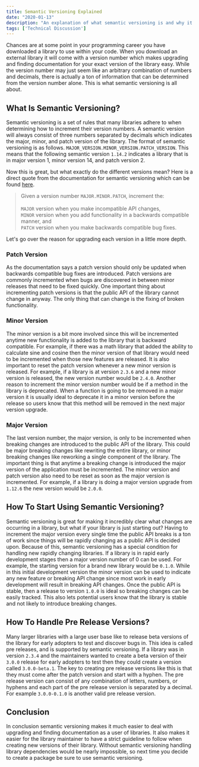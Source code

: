 ```yaml
---
title: Semantic Versioning Explained
date: "2020-01-13"
description: "An explanation of what semantic versioning is and why it is important."
tags: ['Technical Discussion']
---
```


Chances are at some point in your programming career you have downloaded a library to use within your code. When you download an external library it will come with a version number which makes upgrading and finding documentation for your exact version of the library easy. While the version number may just seem like an arbitrary combination of numbers and decimals, there is actually a ton of information that can be determined from the version number alone. This is what semantic versioning is all about.

## What Is Semantic Versioning?

Semantic versioning is a set of rules that many libraries adhere to when determining how to increment their version numbers. A semantic version will always consist of three numbers separated by decimals which indicates the major, minor, and patch version of the library. The format of semantic versioning is as follows. `MAJOR_VERSION.MINOR_VERSION.PATCH_VERSION`. This means that the following semantic version `1.14.2` indicates a library that is in major version 1, minor version 14, and patch version 2.

Now this is great, but what exactly do the different versions mean? Here is a direct quote from the documentation for semantic versioning which can be found [here](https://semver.org/).

> Given a version number `MAJOR.MINOR.PATCH`, increment the:  
> &nbsp;  
> `MAJOR` version when you make incompatible API changes,  
> `MINOR` version when you add functionality in a backwards compatible manner, and  
> `PATCH` version when you make backwards compatible bug fixes.

Let's go over the reason for upgrading each version in a little more depth.

### Patch Version

As the documentation says a patch version should only be updated when backwards compatible bug fixes are introduced. Patch versions are commonly incremented when bugs are discovered in between minor releases that need to be fixed quickly. One important thing about incrementing patch versions is that the public API of the library cannot change in anyway. The only thing that can change is the fixing of broken functionality.

### Minor Version

The minor version is a bit more involved since this will be incremented anytime new functionality is added to the library that is backward compatible. For example, if there was a math library that added the ability to calculate sine and cosine then the minor version of that library would need to be incremented when those new features are released. It is also important to reset the patch version whenever a new minor version is released. For example, if a library is at version `2.3.6` and a new minor version is released, the new version number would be `2.4.0`. Another reason to increment the minor version number would be if a method in the library is deprecated. When a function is going to be removed in a major version it is usually ideal to deprecate it in a minor version before the release so users know that this method will be removed in the next major version upgrade.

### Major Version

The last version number, the major version, is only to be incremented when breaking changes are introduced to the public API of the library. This could be major breaking changes like rewriting the entire library, or minor breaking changes like reworking a single component of the library. The important thing is that anytime a breaking change is introduced the major version of the application must be incremented. The minor version and patch version also need to be reset as soon as the major version is incremented. For example, if a library is doing a major version upgrade from `1.12.6` the new version would be `2.0.0`.

## How To Start Using Semantic Versioning?

Semantic versioning is great for making it incredibly clear what changes are occurring in a library, but what if your library is just starting out? Having to increment the major version every single time the public API breaks is a ton of work since things will be rapidly changing as a public API is decided upon. Because of this, semantic versioning has a special condition for handling new rapidly changing libraries. If a library is in rapid early development stages then a major version number of 0 can be used. For example, the starting version for a brand new library would be `0.1.0`. While in this initial development version the minor version can be used to indicate any new feature or breaking API change since most work in early development will result in breaking API changes. Once the public API is stable, then a release to version `1.0.0` is ideal so breaking changes can be easily tracked. This also lets potential users know that the library is stable and not likely to introduce breaking changes.

## How To Handle Pre Release Versions?

Many larger libraries with a large user base like to release beta versions of the library for early adopters to test and discover bugs in. This idea is called pre releases, and is supported by semantic versioning. If a library was in version `2.3.4` and the maintainers wanted to create a beta version of their `3.0.0` release for early adopters to test then they could create a version called `3.0.0-beta.1`. The key to creating pre release versions like this is that they must come after the patch version and start with a hyphen. The pre release version can consist of any combination of letters, numbers, or hyphens and each part of the pre release version is separated by a decimal. For example `3.0.0-0.1.0` is another valid pre release version.

## Conclusion

In conclusion semantic versioning makes it much easier to deal with upgrading and finding documentation as a user of libraries. It also makes it easier for the library maintainer to have a strict guideline to follow when creating new versions of their library. Without semantic versioning handling library dependencies would be nearly impossible, so next time you decide to create a package be sure to use semantic versioning.